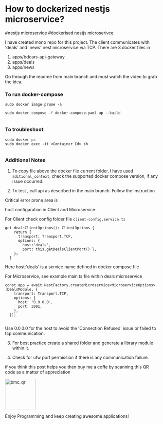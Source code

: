 # How to dockerized nestjs microservice?

#nestjs microservice #dockerised nestjs microserivce

I have created mono repo for this project. The client communicates with 'deals' and 'news' nest microservice via TCP. There are 3 docker files in 

1) apps/bdcars-api-gateway 
2) apps/deals
3) apps/news


Go through the readme from main branch and must watch the video to grab the idea. 


### To run docker-compose 

```
sudo docker image prune -a

sudo docker compose -f docker-compose.yaml up --build


```

### To troubleshoot 

```
sudo docker ps
sudo docker exec -it <Container Id> sh


```

### Additional Notes

1) To copy file above the docker file current folder, I have used `aditional_context`, check the supported docker compose version, if any issue occurred.

2) To test , call api as described in the main branch. Follow the instruction

Critical error prone area is 

host configaration in Client and Microservice

For Client check config folder file `client-config.service.ts`

```
get dealsClientOptions(): ClientOptions {
    return {
      transport: Transport.TCP,
      options: {
        host:'deals',
        port: this.getDealsClientPort() },
    };
  }

```

Here host:'deals' is a service name defined in docker compose file


For Microservice, see example main.ts file within deals microservice

```
const app = await NestFactory.createMicroservice<MicroserviceOptions>(DealsModule, {
    transport: Transport.TCP,
    options: { 
      host: '0.0.0.0',
      port: 3001,
    },
  });


```

Use 0.0.0.0 for the host to avoid the 'Connection Refused' issue or failed to tcp communication. 

3) For best practice create a shared folder and generate a library module within it. 

4) Check for ufw port permission if there is any communication failure. 


if you think this post helps you then buy me a coffe by scanning this QR code as a matter of appreciation

<img src="https://github.com/user-attachments/assets/70a1c34b-9d32-4762-bd3d-247726b67c5f" alt="bmc_qr" width="100" height="100">

Enjoy Programming and keep creating awesome applications!
